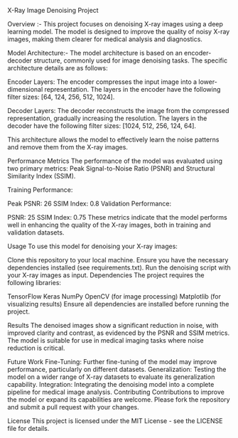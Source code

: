 X-Ray Image Denoising Project

Overview :-
This project focuses on denoising X-ray images using a deep learning model. The model is designed to improve the quality of noisy X-ray images, making them clearer for medical analysis and diagnostics.

Model Architecture:-
The model architecture is based on an encoder-decoder structure, commonly used for image denoising tasks. The specific architecture details are as follows:

Encoder Layers: The encoder compresses the input image into a lower-dimensional representation. The layers in the encoder have the following filter sizes: [64, 124, 256, 512, 1024].

Decoder Layers: The decoder reconstructs the image from the compressed representation, gradually increasing the resolution. The layers in the decoder have the following filter sizes: [1024, 512, 256, 124, 64].

This architecture allows the model to effectively learn the noise patterns and remove them from the X-ray images.

Performance Metrics
The performance of the model was evaluated using two primary metrics: Peak Signal-to-Noise Ratio (PSNR) and Structural Similarity Index (SSIM).

Training Performance:

Peak PSNR: 26
SSIM Index: 0.8
Validation Performance:

PSNR: 25
SSIM Index: 0.75
These metrics indicate that the model performs well in enhancing the quality of the X-ray images, both in training and validation datasets.

Usage
To use this model for denoising your X-ray images:

Clone this repository to your local machine.
Ensure you have the necessary dependencies installed (see requirements.txt).
Run the denoising script with your X-ray images as input.
Dependencies
The project requires the following libraries:

TensorFlow
Keras
NumPy
OpenCV (for image processing)
Matplotlib (for visualizing results)
Ensure all dependencies are installed before running the project.

Results
The denoised images show a significant reduction in noise, with improved clarity and contrast, as evidenced by the PSNR and SSIM metrics. The model is suitable for use in medical imaging tasks where noise reduction is critical.

Future Work
Fine-Tuning: Further fine-tuning of the model may improve performance, particularly on different datasets.
Generalization: Testing the model on a wider range of X-ray datasets to evaluate its generalization capability.
Integration: Integrating the denoising model into a complete pipeline for medical image analysis.
Contributing
Contributions to improve the model or expand its capabilities are welcome. Please fork the repository and submit a pull request with your changes.

License
This project is licensed under the MIT License - see the LICENSE file for details.

